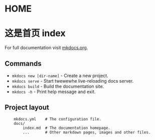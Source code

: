 # HOME

# 这是首页 index

For full documentation visit [mkdocs.org](https://www.mkdocs.org).

## Commands

* `mkdocs new [dir-name]` - Create a new project.
* `mkdocs serve` - Start twewewhe live-reloading docs server.
* `mkdocs build` - Build the documentation site.
* `mkdocs -h` - Print help message and exit.

## Project layout

```text
    mkdocs.yml    # The configuration file.
    docs/
        index.md  # The documentation homepage.
        ...       # Other markdown pages, images and other files.
```